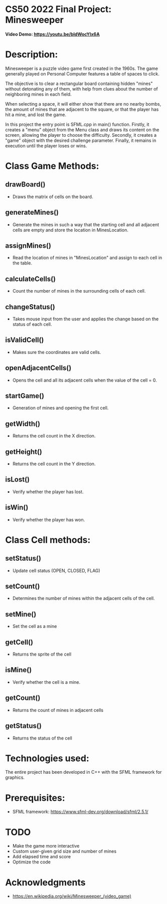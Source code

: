 # CS50 2022 Final Project: Minesweeper
#### Video Demo:  https://youtu.be/bldWocYIx6A

# Description:
Minesweeper is a puzzle video game first created in the 1960s. The game generally played on Personal Computer features a table of spaces to click.

The objective is to clear a rectangular board containing hidden "mines" without detonating any of them, with help from clues about the number of neighboring mines in each field.

When selecting a space, it will either show that there are no nearby bombs, the amount of mines that are adjacent to the square, or that the player has hit a mine, and lost the game.

In this project the entry point is SFML.cpp in main() function. Firstly, it creates a "menu" object from the Menu class and draws its content on the screen, allowing the player to choose the difficulty.
Secondly, it creates a "game" object with the desired challenge parameter. Finally, it remains in execution until the player loses or wins.

# Class Game Methods:
## drawBoard()
- Draws the matrix of cells on the board.
## generateMines()
- Generate the mines in such a way that the starting cell and all adjacent cells are empty and store the location in MinesLocation.
## assignMines()
- Read the location of mines in "MinesLocation" and assign to each cell in the table.
## calculateCells()
- Count the number of mines in the surrounding cells of each cell.
## changeStatus()
- Takes mouse input from the user and applies the change based on the status of each cell.
## isValidCell()
- Makes sure the coordinates are valid cells.
## openAdjacentCells()
- Opens the cell and all its adjacent cells when the value of the cell = 0.
## startGame()
- Generation of mines and opening the first cell.
## getWidth()
- Returns the cell count in the X direction.
## getHeight()
- Returns the cell count in the Y direction.
## isLost()
- Verify whether the player has lost.
## isWin()
- Verify whether the player has won.

# Class Cell methods:
## setStatus()
- Update cell status (OPEN, CLOSED, FLAG)
## setCount()
- Determines the number of mines within the adjacent cells of the cell.
## setMine()
- Set the cell as a mine
## getCell()
- Returns the sprite of the cell
## isMine()
- Verify whether the cell is a mine.
## getCount()
- Returns the count of mines in adjacent cells
## getStatus()
- Returns the status of the cell


# Technologies used:
The entire project has been developed in C++ with the SFML framework for graphics.
# Prerequisites:
- SFML framework: https://www.sfml-dev.org/download/sfml/2.5.1/


# TODO
- Make the game more interactive
- Custom user-given grid size and number of mines
- Add elapsed time and score
- Optimize the code

# Acknowledgments
- https://en.wikipedia.org/wiki/Minesweeper_(video_game)
